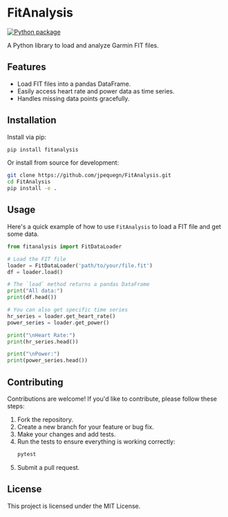 # FitAnalysis

[![Python package](https://github.com/jpequegn/FitAnalysis/actions/workflows/python-package.yml/badge.svg)](https://github.com/jpequegn/FitAnalysis/actions/workflows/python-package.yml)

A Python library to load and analyze Garmin FIT files.

## Features

*   Load FIT files into a pandas DataFrame.
*   Easily access heart rate and power data as time series.
*   Handles missing data points gracefully.

## Installation

Install via pip:

```bash
pip install fitanalysis
```

Or install from source for development:

```bash
git clone https://github.com/jpequegn/FitAnalysis.git
cd FitAnalysis
pip install -e .
```

## Usage

Here's a quick example of how to use `FitAnalysis` to load a FIT file and get some data.

```python
from fitanalysis import FitDataLoader

# Load the FIT file
loader = FitDataLoader('path/to/your/file.fit')
df = loader.load()

# The `load` method returns a pandas DataFrame
print("All data:")
print(df.head())

# You can also get specific time series
hr_series = loader.get_heart_rate()
power_series = loader.get_power()

print("\nHeart Rate:")
print(hr_series.head())

print("\nPower:")
print(power_series.head())
```

## Contributing

Contributions are welcome! If you'd like to contribute, please follow these steps:

1.  Fork the repository.
2.  Create a new branch for your feature or bug fix.
3.  Make your changes and add tests.
4.  Run the tests to ensure everything is working correctly:
    ```bash
    pytest
    ```
5.  Submit a pull request.

## License

This project is licensed under the MIT License.